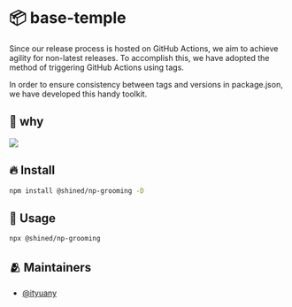 # 📦 base-temple

Since our release process is hosted on GitHub Actions, we aim to achieve agility for non-latest releases. To accomplish this, we have adopted the method of triggering GitHub Actions using tags.

In order to ensure consistency between tags and versions in package.json, we have developed this handy toolkit.

## 🤔 why

![](http://ityuany-assets.oss-cn-hangzhou.aliyuncs.com/uPic/Untitled-2023-01-06-1610.png)

## 🔥 Install

```sh
npm install @shined/np-grooming -D
```

## 🦾 Usage

```sh
npx @shined/np-grooming
```

## 🫂 Maintainers

- [@ityuany](https://github.com/ityuany)
